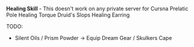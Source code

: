 **Healing Skill** - This doesn't work on any private server for Cursna
Prelatic Pole
Healing Torque
Druid\'s Slops
Healing Earring

TODO:
- Silent Oils / Prism Powder -> Equip Dream Gear / Skulkers Cape
